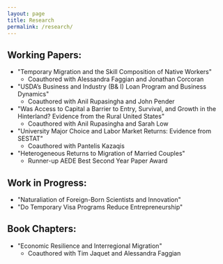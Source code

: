 ```yaml
---
layout: page
title: Research
permalink: /research/
---
```

## Working Papers: 
* "Temporary Migration and the Skill Composition of Native Workers"
	* Coauthored with Alessandra Faggian and Jonathan Corcoran
* "USDA’s Business and Industry (B& I) Loan Program and Business Dynamics"
	* Coauthored with Anil Rupasingha and John Pender
* "Was Access to Capital a Barrier to Entry, Survival, and Growth in the Hinterland? Evidence from the Rural United States"
	* Coauthored with Anil Rupasingha and Sarah Low
* "University Major Choice and Labor Market Returns: Evidence from SESTAT"
	* Coauthored with Pantelis Kazaqis
* "Heterogeneous Returns to Migration of Married Couples"
	* Runner-up AEDE Best Second Year Paper Award
	
## Work in Progress:
* "Naturaliation of Foreign-Born Scientists and Innovation"
* "Do Temporary Visa Programs Reduce Entrepreneurship"

## Book Chapters:
* "Economic Resilience and Interregional Migration"
	* Coauthored with Tim Jaquet and Alessandra Faggian
